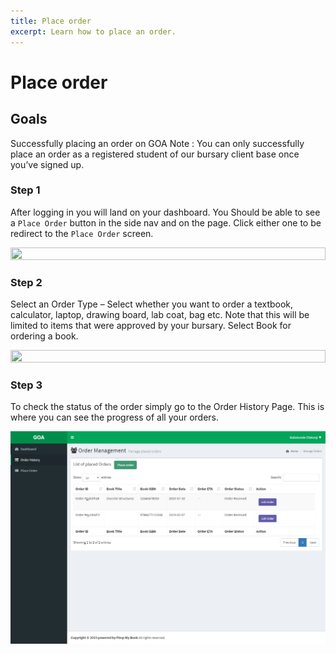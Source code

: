 ```yaml
---
title: Place order
excerpt: Learn how to place an order.
---
```


# Place order

## Goals

Successfully placing an order on GOA
Note : You can only successfully place an order as a registered student of our bursary client base once you’ve signed up. 

### Step 1

After logging in you will land on your dashboard. You Should be able to see a `Place Order` button in the side nav and on the page. Click either one to be redirect to the `Place Order` screen.

<img src="https://goa-assets.s3.amazonaws.com/Images/tutorials/place_order_step_one.png" width="100%" height="50%"/>




### Step 2

Select an Order Type – Select whether you want to order a textbook, calculator, laptop, drawing board, lab coat, bag etc. Note that this will be limited to items that were approved by your bursary. Select Book for ordering a book.

<img src="https://goa-assets.s3.amazonaws.com/Images/tutorials/place_order_step_two.png" width="100%" height="50%"/>







### Step 3

To check the status of the order simply go to the Order History Page. This is where you can see the progress of all your orders.

![place_order_step3.png](../uploads/place-order/place_order_step3.png)








